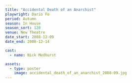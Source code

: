 ```yaml
---
title: "Accidental Death of an Anarchist"
playwright: Dario Fo
period: Autumn
season: In House
season_sort: 120
venue: New Theatre
date_start: 2008-12-09
date_end: 2008-12-14

cast:
  - name: Nick Medhurst

assets:
  - type: poster
    image: accidental_death_of_an_anarchist_2008-09.jpg
---
```

